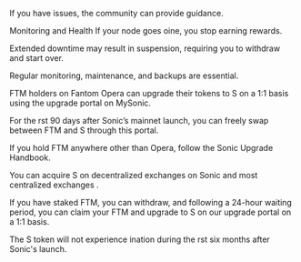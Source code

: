If you have issues, the community can provide guidance.

Monitoring and Health If your node goes o ine, you stop earning rewards.

Extended downtime may result in suspension, requiring you to withdraw and start over.

Regular monitoring, maintenance, and backups are essential.

FTM holders on Fantom Opera can upgrade their tokens to S on a 1:1 basis using the upgrade portal on MySonic.

For the  rst 90 days after Sonic’s mainnet launch, you can freely swap between FTM and S through this portal.

If you hold FTM anywhere other than Opera, follow the Sonic Upgrade Handbook.

You can acquire S on decentralized exchanges on Sonic and most centralized exchanges .

If you have staked FTM, you can withdraw, and following a 24-hour waiting period, you can claim your FTM and upgrade to S on our upgrade portal on a 1:1 basis.

The S token will not experience in ation during the  rst six months after Sonic's launch.